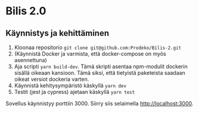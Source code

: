 # Bilis 2.0

## Käynnistys ja kehittäminen

1. Kloonaa repositorio `git clone git@github.com:Prodeko/Bilis-2.git`
2. (Käynnistä Docker ja varmista, että docker-compose on myös asennettuna)
3. Aja scripti `yarn build-dev`. Tämä skripti asentaa npm-modulit dockerin sisällä oikeaan kansioon. Tämä siksi, että tietyistä paketeista saadaan oikeat versiot dockeria varten.
4. Käynnistä kehitysympäristö käskyllä `yarn dev`
5. Testit (jest ja cypress) ajetaan käskyllä `yarn test`

Sovellus käynnistyy porttiin 3000. Siirry siis selaimella [http://localhost:3000](http://localhost:3000).
